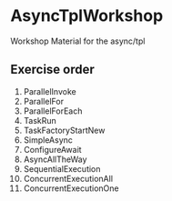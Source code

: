 # AsyncTplWorkshop
Workshop Material for the async/tpl

## Exercise order

1. ParallelInvoke
1. ParallelFor
1. ParallelForEach
1. TaskRun
1. TaskFactoryStartNew
1. SimpleAsync
1. ConfigureAwait
1. AsyncAllTheWay
1. SequentialExecution
1. ConcurrentExecutionAll
1. ConcurrentExecutionOne